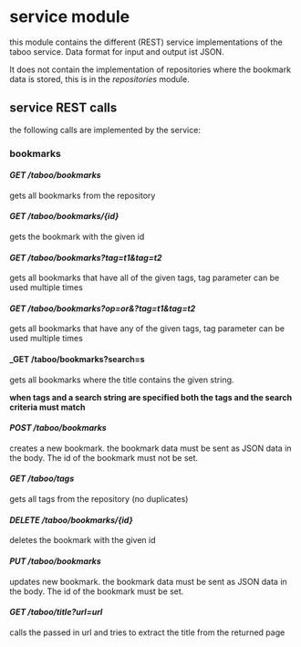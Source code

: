 # service module

this module contains the different (REST) service implementations of the taboo service. Data format for input and 
output ist JSON.

It does not contain the implementation of repositories where the bookmark data is stored,
this is in the _repositories_ module.

## service REST calls

the following calls are implemented by the service:

### bookmarks

#### _GET /taboo/bookmarks_ 
  
gets all bookmarks from the repository

#### _GET /taboo/bookmarks/{id}_

gets the bookmark with the given id 

#### _GET /taboo/bookmarks?tag=t1&tag=t2_

gets all bookmarks that have all of the given tags, tag parameter can be used multiple times
 
#### _GET /taboo/bookmarks?op=or&?tag=t1&tag=t2_

gets all bookmarks that have any of the given tags, tag parameter can be used multiple times

#### _GET /taboo/bookmarks?search=s

gets all bookmarks where the title contains the given string. 

**when tags and a search string are specified both the tags and the search criteria must match**

#### _POST /taboo/bookmarks_

creates a new bookmark. the bookmark data must be sent as JSON data in the body. The id of the bookmark must not be 
set.

#### _GET /taboo/tags_

gets all tags from the repository (no duplicates)

#### _DELETE /taboo/bookmarks/{id}_
 
deletes the bookmark with the given id 

#### _PUT /taboo/bookmarks_

updates new bookmark. the bookmark data must be sent as JSON data in the body. The id of the bookmark must be 
set.

#### _GET /taboo/title?url=url_

calls the passed in url and tries to extract the title from the returned page
